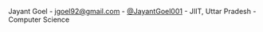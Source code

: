 Jayant Goel - jgoel92@gmail.com - [@JayantGoel001](https://github.com/JayantGoel001) - JIIT, Uttar Pradesh - Computer Science
